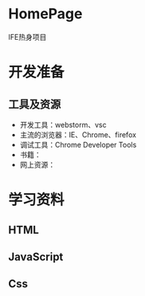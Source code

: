 # HomePage
IFE热身项目

# 开发准备

## 工具及资源

* 开发工具：webstorm、vsc
* 主流的浏览器：IE、Chrome、firefox
* 调试工具：Chrome Developer Tools
* 书籍：
* 网上资源：

# 学习资料

## HTML

## JavaScript

## Css 
